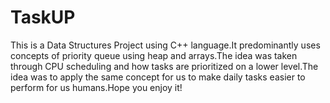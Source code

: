 # TaskUP
This is a Data Structures Project using C++ language.It predominantly uses concepts of priority queue using heap and arrays.The idea was taken through CPU scheduling and how tasks are prioritized on a lower level.The idea was to apply the same concept for us to make daily tasks easier to perform for us humans.Hope you enjoy it!
